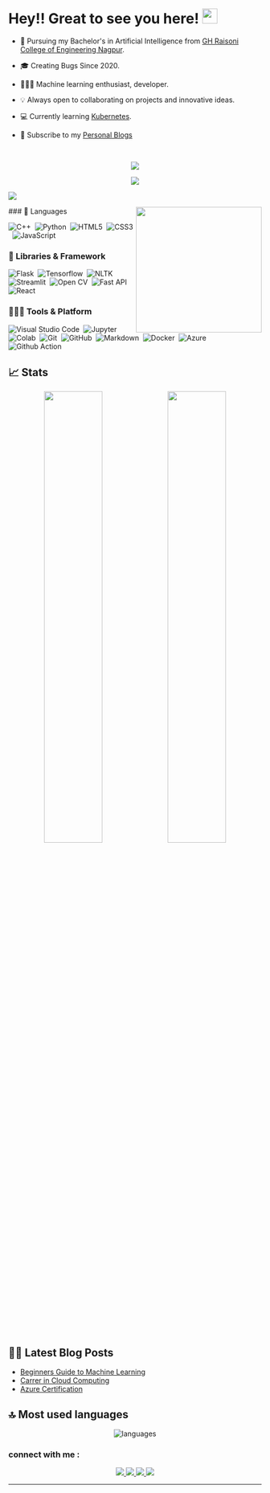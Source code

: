 # Hey!! Great to see you here! <img src="/src/wave.gif" width="30px" height="30px">


* 📖 Pursuing my Bachelor's in Artificial Intelligence from [GH Raisoni College of Engineering Nagpur](https://ghrce.raisoni.net/). 

* 🎓 Creating Bugs Since 2020. 

* 🧑🏻‍💻 Machine learning enthusiast, developer. 

* 💡 Always open to collaborating on projects and innovative ideas. 

* 💻 Currently learning [Kubernetes](https://kubernetes.io/).

* 📰 Subscribe to my [Personal Blogs](https://medium.com/@atharvamalode)

&nbsp;&nbsp;&nbsp;

<p align="center">
  <img src="http://readme-typing-svg.herokuapp.com?font=Fira+Code&weight=500&size=22&pause=1000&center=true&vCenter=true&random=false&width=445&lines=My+Name+is+Atharva%2C;A+software+developer;attempting+to+tackle;real+world+problems;feel+free+to+connect+with+me">
</p> 
<p align = "center">
	<img src = "https://profile-counter.glitch.me/{Atharva-Malode}/count.svg">
<!-- 	<img src = "https://komarev.com/ghpvc/?username=Atharva-Malode"> -->
</p>

<a href="https://github.com/404"><img src="https://user-images.githubusercontent.com/73097560/115834477-dbab4500-a447-11eb-908a-139a6edaec5c.gif"></a>

<img align="right" height="250" src = "https://media.giphy.com/media/JrpfevOVogixZYWp9O/source.gif">
### 🚀 Languages

![C++](https://img.shields.io/badge/-C++-05122A?style=flat&logo=C%2B%2B&logoColor=00599C)&nbsp;
![Python](https://img.shields.io/badge/-Python-05122A?style=flat&logo=Python)&nbsp;
![HTML5](https://img.shields.io/badge/-HTML5-05122A?style=flat&logo=html5&logoColor=white)&nbsp;
![CSS3](https://img.shields.io/badge/-CSS3-05122A?style=flat&logo=css3)&nbsp;
![JavaScript](https://img.shields.io/badge/-JavaScript-black?style=flat&logo=javascript)&nbsp;

### 🧩 Libraries & Framework


![Flask](https://img.shields.io/badge/-Flask-05122A?style=flat&logo=flask&logoColor=white)&nbsp;
![Tensorflow](https://img.shields.io/badge/-Tensorflow-05122A?style=flat&logo=tensorflow&logoColor=Ff7043)&nbsp;
![NLTK](https://img.shields.io/badge/-NLTK-05122A?style=flat)&nbsp;
![Streamlit](https://img.shields.io/badge/-Streamlit-05122A?style=flat&logo=streamlit&logoColor=FF0000)&nbsp;
![Open CV](https://img.shields.io/badge/-open%20CV-05122A?style=flat&logo=opencv&logoColor=00FF00)&nbsp;
![Fast API](https://img.shields.io/badge/-fastapi-05122A?style=flat&logo=fastapi&logoColor=00FF00)&nbsp;
![React](https://img.shields.io/badge/-React%20JS-05122A?style=flat&logo=react&logoColor=0000FF)&nbsp;

### 🧑🏻‍💻 Tools & Platform

![Visual Studio Code](https://img.shields.io/badge/-Visual%20Studio%20Code-05122A?style=flat&logo=visual-studio-code&logoColor=007ACC)&nbsp;
![Jupyter](https://img.shields.io/badge/-Jupyter-05122A?style=flat&logo=jupyter&logoColor=Ff7043)&nbsp;
![Colab](https://img.shields.io/badge/-Google%20Colab-05122A?style=flat&logo=googlecolab&logoColor=1572B6)&nbsp;
![Git](https://img.shields.io/badge/-Git-05122A?style=flat&logo=git)&nbsp;
![GitHub](https://img.shields.io/badge/-GitHub-05122A?style=flat&logo=github)&nbsp;
![Markdown](https://img.shields.io/badge/-Markdown-05122A?style=flat&logo=markdown)&nbsp;
![Docker](https://img.shields.io/badge/-Docker-05122A?style=flat&logo=Docker&logoColor=1572B6)&nbsp;
![Azure](https://img.shields.io/badge/-Azure-05122A?style=flat&logo=microsoftazure&logoColor=1572B6)&nbsp;
![Github Action](https://img.shields.io/badge/-Github%20Action-05122A?style=flat&logo=githubactions&logoColor=1572B6)&nbsp;

## 📈 Stats

<p align="center">
  <img width="48%" src="https://github-readme-stats.vercel.app/api?username=Atharva-Malode&show_icons=true&theme=radical" />
  <img width="48%" src="https://github-readme-streak-stats.herokuapp.com/?user=Atharva-Malode&hide_border=true&theme=radical" />
</p>

## ✍🏻 Latest Blog Posts

<!-- BLOG-POST-LIST:START -->
- [Beginners Guide to Machine Learning](https://medium.com/@atharvamalode/beginners-guide-to-machine-learning-f4faca874e3c)
- [Carrer in Cloud Computing](https://medium.com/@atharvamalode/introduction-to-cloud-computing-7a83b4d3bb91)
- [Azure Certification](https://medium.com/@atharvamalode/the-popularity-of-cloud-computing-is-growing-by-the-day-due-to-its-widespread-use-83600f693410)
<!-- BLOG-POST-LIST:END -->

## 🔝 Most used languages

<p align="center">
  <img alt="languages" src="https://github-readme-stats.vercel.app/api/top-langs/?username=Atharva-Malode&layout=compact&theme=radical" />

  ### connect with me :
<p align="center">
	<a href="https://www.linkedin.com/in/atharva-malode-074414206/">
		<img src="https://img.shields.io/badge/LinkedIn-0077B5?style=for-the-badge&logo=linkedin&logoColor=white" />
	</a>
	<a href="https://instagram.com/atharva_malode_?igshid=YmMyMTA2M2Y=">
		<img src="https://img.shields.io/badge/Instagram-%23E4405F.svg?style=for-the-badge&logo=Instagram&logoColor=white" />
	</a>
	<a href="https://medium.com/@atharvamalode">
		<img src="https://img.shields.io/badge/Medium-12100E?style=for-the-badge&logo=medium&logoColor=white" />
	</a>
        <a href="mailto:atharvamalode21@gmail.com">
		<img src="https://img.shields.io/badge/Gmail-D14836?style=for-the-badge&logo=gmail&logoColor=white" />
	</a>
</p>	
</p>

---





